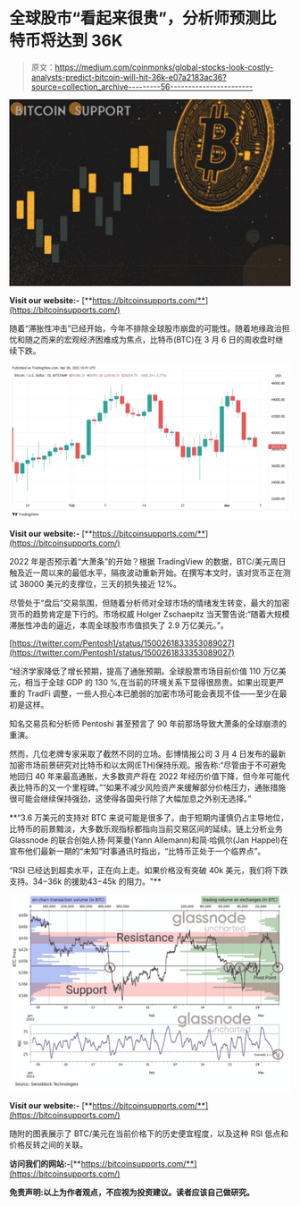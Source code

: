 # 全球股市“看起来很贵”，分析师预测比特币将达到 36K

> 原文：<https://medium.com/coinmonks/global-stocks-look-costly-analysts-predict-bitcoin-will-hit-36k-e07a2183ac36?source=collection_archive---------56----------------------->

![](img/198786265885b8473aea6a2c3a360246.png)

**Visit our website:-** [**https://bitcoinsupports.com/**](https://bitcoinsupports.com/)

随着“滞胀性冲击”已经开始，今年不排除全球股市崩盘的可能性。随着地缘政治担忧和随之而来的宏观经济困难成为焦点，比特币(BTC)在 3 月 6 日的周收盘时继续下跌。

![](img/1d6b2b03d50ced23c9b836eb92569b7f.png)

**Visit our website:-** [**https://bitcoinsupports.com/**](https://bitcoinsupports.com/)

2022 年是否预示着“大萧条”的开始？根据 TradingView 的数据，BTC/美元周日触及近一周以来的最低水平，隔夜波动重新开始。在撰写本文时，该对货币正在测试 38000 美元的支撑位，三天的损失接近 12%。

尽管处于“盘后”交易氛围，但随着分析师对全球市场的情绪发生转变，最大的加密货币的趋势肯定是下行的。市场权威 Holger Zschaepitz 当天警告说:“随着大规模滞胀性冲击的逼近，本周全球股市市值损失了 2.9 万亿美元。”。

[https://twitter.com/Pentosh1/status/1500261833353089027](https://twitter.com/Pentosh1/status/1500261833353089027)

“经济学家降低了增长预期，提高了通胀预期。全球股票市场目前价值 110 万亿美元，相当于全球 GDP 的 130 %,在当前的环境关系下显得很昂贵。如果出现更严重的 TradFi 调整，一些人担心本已脆弱的加密市场可能会表现不佳——至少在最初是这样。

知名交易员和分析师 Pentoshi 甚至预言了 90 年前那场导致大萧条的全球崩溃的重演。

然而，几位老牌专家采取了截然不同的立场。彭博情报公司 3 月 4 日发布的最新加密市场前景研究对比特币和以太网(ETH)保持乐观。报告称:“尽管由于不可避免地回归 40 年来最高通胀，大多数资产将在 2022 年经历价值下降，但今年可能代表比特币的又一个里程碑。”“如果不减少风险资产来缓解部分价格压力，通胀措施很可能会继续保持强劲，这使得各国央行除了大幅加息之外别无选择。”

**“3.6 万美元的支持对 BTC 来说可能是很多了。由于短期内谨慎仍占主导地位，比特币的前景黯淡，大多数乐观指标都指向当前交易区间的延续。链上分析业务 Glassnode 的联合创始人扬·阿莱曼(Yann Allemann)和简·哈佩尔(Jan Happel)在宣布他们最新一期的“未知”时事通讯时指出，“比特币正处于一个临界点”。

“RSI 已经达到超卖水平，正在向上走。如果价格没有突破 40k 美元，我们将下跌支持。$34-$36k 的援助$43-$45k 的阻力。"**

![](img/024f8200835be3c88c499b0986bde67b.png)

**Visit our website:-** [**https://bitcoinsupports.com/**](https://bitcoinsupports.com/)

随附的图表展示了 BTC/美元在当前价格下的历史便宜程度，以及这种 RSI 低点和价格反转之间的关联。

**访问我们的网站:-**[**https://bitcoinsupports.com/**](https://bitcoinsupports.com/)

**免责声明:以上为作者观点，不应视为投资建议。读者应该自己做研究。**